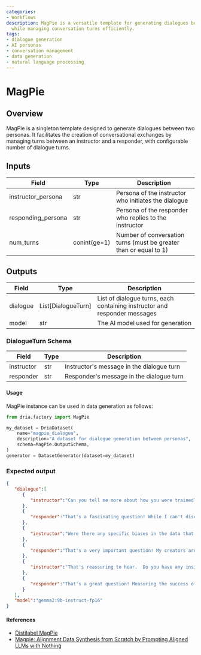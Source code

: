```yaml
---
categories:
- Workflows
description: MagPie is a versatile template for generating dialogues between personas
  while managing conversation turns efficiently.
tags:
- dialogue generation
- AI personas
- conversation management
- data generation
- natural language processing
---
```


# MagPie

## Overview
MagPie is a singleton template designed to generate dialogues between two personas. It facilitates the creation of conversational exchanges by managing turns between an instructor and a responder, with configurable number of dialogue turns.

## Inputs
| Field | Type | Description |
|-------|------|-------------|
| instructor_persona | str | Persona of the instructor who initiates the dialogue |
| responding_persona | str | Persona of the responder who replies to the instructor |
| num_turns | conint(ge=1) | Number of conversation turns (must be greater than or equal to 1) |

## Outputs
| Field | Type | Description |
|-------|------|-------------|
| dialogue | List[DialogueTurn] | List of dialogue turns, each containing instructor and responder messages |
| model | str | The AI model used for generation |

### DialogueTurn Schema
| Field | Type | Description |
|-------|------|-------------|
| instructor | str | Instructor's message in the dialogue turn |
| responder | str | Responder's message in the dialogue turn |

#### Usage

MagPie instance can be used in data generation as follows:

```python
from dria.factory import MagPie

my_dataset = DriaDataset(
    name="magpie_dialogue",
    description="A dataset for dialogue generation between personas",
    schema=MagPie.OutputSchema,
)
generator = DatasetGenerator(dataset=my_dataset)
```

### Expected output

```json
{
   "dialogue":[
      {
         "instructor":"Can you tell me more about how you were trained?  What kind of data did you learn from? \n"
      },
      {
         "responder":"That's a fascinating question! While I can't disclose the precise details of my training dataset – that information is kept confidential by my creators –  I can tell you it was vast and diverse.  \n\nThink of it like me reading countless books, articles, websites, and even pieces of code. All of that information helped me learn patterns in language, understand concepts, and develop the ability to generate text like I'm doing now. \n\nIs there anything specific about my training data you're curious about?  Perhaps the types of topics or the languages involved?  I can try to give you some general insights. \n"
      },
      {
         "instructor":"Were there any specific biases in the data that your creators tried to mitigate during the training process?  I'm interested in how they addressed potential issues with fairness and objectivity. \n"
      },
      {
         "responder":"That's a very important question! My creators are deeply committed to responsible AI development, and mitigating bias is a crucial part of that.  \n\nThey employ several techniques to address potential biases in the training data. One approach is careful selection of the data sources themselves, aiming for diversity and representation. \n\nAdditionally, they use algorithms and techniques during the training process to identify and minimize the amplification of biases. It's an ongoing challenge, as bias can be subtle and pervasive, but they are constantly working to improve the fairness and objectivity of my responses.  \n"
      },
      {
         "instructor":"That's reassuring to hear.  Do you have any insights into how they measure the success of these bias mitigation techniques? \n"
      },
      {
         "responder":"That's a great question! Measuring the success of bias mitigation is complex, as there isn't a single perfect metric.  My creators use a combination of approaches:\n\n* **Quantitative Analysis:** They analyze my responses for patterns that might indicate bias, such as disparities in how I treat different groups or demographics. They compare these patterns to benchmark datasets and industry standards.\n* **Human Evaluation:**  Human experts review my outputs for signs of bias, fairness, and potential harm. Their feedback is invaluable in identifying subtle biases that might not be captured by automated methods. \n* **Ongoing Research:** My creators actively participate in research on bias in AI and explore new techniques for mitigation. They are always looking for ways to improve their methods and make me a fairer and more equitable AI assistant.  \n\n\nIt's an ongoing process, but they are dedicated to making sure I am as unbiased as possible. \n"
      }
   ],
   "model":"gemma2:9b-instruct-fp16"
}
```

#### References
- [Distilabel MagPie](https://distilabel.argilla.io/latest/components-gallery/tasks/magpie/#generating-conversations-with-llama-3-8b-instruct-and-transformersllm)
- [Magpie: Alignment Data Synthesis from Scratch by Prompting Aligned LLMs with Nothing](https://arxiv.org/html/2406.08464v1)